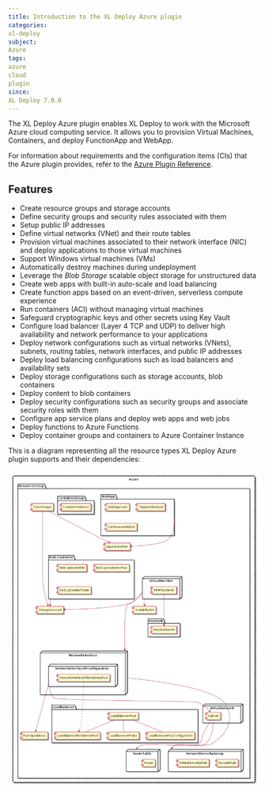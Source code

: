 ```yaml
---
title: Introduction to the XL Deploy Azure plugin
categories:
xl-deploy
subject:
Azure
tags:
azure
cloud
plugin
since:
XL Deploy 7.0.0
---
```


The XL Deploy Azure plugin enables XL Deploy to work with the Microsoft Azure cloud computing service. It allows you to provision Virtual Machines, Containers, and deploy FunctionApp and WebApp.

For information about requirements and the configuration items (CIs) that the Azure plugin provides, refer to the [Azure Plugin Reference](/xl-deploy-xld-azure-plugin/latest/azurePluginManual.html).

## Features

* Create resource groups and storage accounts
* Define security groups and security rules associated with them
* Setup public IP addresses
* Define virtual networks (VNet) and their route tables
* Provision virtual machines associated to their network interface (NIC) and deploy applications to those virtual machines
* Support Windows virtual machines (VMs)
* Automatically destroy machines during undeployment
* Leverage the *Blob Storage* scalable object storage for unstructured data
* Create web apps with built-in auto-scale and load balancing
* Create function apps based on an event-driven, serverless compute experience
* Run containers (ACI) without managing virtual machines
* Safeguard cryptographic keys and other secrets using Key Vault
* Configure load balancer (Layer 4 TCP and UDP) to deliver high availability and network performance to your applications
* Deploy network configurations such as virtual networks (VNets), subnets, routing tables, network interfaces, and public IP addresses
* Deploy load balancing configurations such as load balancers and availability sets
* Deploy storage configurations such as storage accounts, blob containers
* Deploy content to blob containers
* Deploy security configurations such as security groups and associate security roles with them
* Configure app service plans and deploy web apps and web jobs
* Deploy functions to Azure Functions
* Deploy container groups and containers to Azure Container Instance

This is a diagram representing all the resource types XL Deploy Azure plugin supports and their dependencies:

![Azure types diagram](images/xl-deploy-azure-diagram.png)
